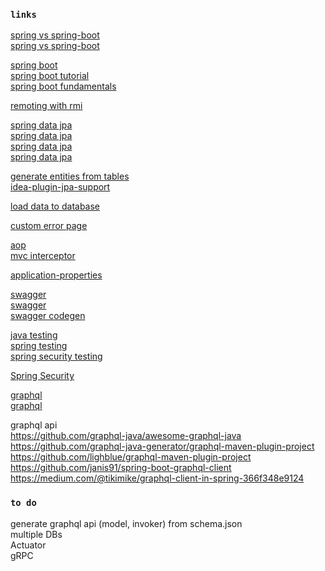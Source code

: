 ### `links`
[spring vs spring-boot](https://dzone.com/articles/spring-vs-spring-boot)  
[spring vs spring-boot](https://www.baeldung.com/spring-vs-spring-boot)  

[spring boot](https://www.baeldung.com/spring-boot-start)  
[spring boot tutorial](https://www.javatpoint.com/spring-boot-tutorial)  
[spring boot fundamentals](https://gitlab.com/videolearning/spring-fundamentals.git)  

[remoting with rmi](https://www.baeldung.com/spring-remoting-rmi)  

[spring data jpa](https://thoughts-on-java.org/what-is-spring-data-jpa-and-why-should-you-use-it/)  
[spring data jpa](https://www.baeldung.com/the-persistence-layer-with-spring-data-jpa)  
[spring data jpa](https://docs.spring.io/spring-data/data-jpa/docs/current/reference/html/#jpa.query-methods)  
[spring data jpa](https://attacomsian.com/blog/spring-data-jpa-named-queries)  

[generate entities from tables](https://intellij-support.jetbrains.com/hc/en-us/community/posts/115000751864-Generate-Persistence-Mapping-by-Database-Schema-Detail-settings-for-Entity-Class)  
[idea-plugin-jpa-support](https://github.com/carter-ya/idea-plugin-jpa-support)  

[load data to database](https://www.baeldung.com/spring-boot-data-sql-and-schema-sql)  

[custom error page](https://www.baeldung.com/spring-boot-custom-error-page)  

[aop](https://dzone.com/articles/implementing-aop-with-spring-boot-and-aspectj)  
[mvc interceptor](https://www.baeldung.com/spring-mvc-handlerinterceptor)  

[application-properties](https://docs.spring.io/spring-boot/docs/current/reference/html/common-application-properties.html)  

[swagger](https://www.baeldung.com/swagger-2-documentation-for-spring-rest-api)  
[swagger](https://dzone.com/articles/spring-boot-restful-api-documentation-with-swagger)  
[swagger codegen](https://stackoverflow.com/questions/39724076/swagger-codegen-cli-java-client-how-to-use-it-right)  

[java testing](https://www.jrebel.com/blog/how-to-use-java-integration-testing)  
[spring testing](https://www.baeldung.com/spring-boot-testing)  
[spring security testing](https://www.baeldung.com/spring-security-integration-tests)  

[Spring Security](https://www.youtube.com/watch?v=sm-8qfMWEV8&list=PLqq-6Pq4lTTYTEooakHchTGglSvkZAjnE)  

[graphql](https://www.baeldung.com/spring-graphql)  
[graphql](https://app.pluralsight.com/guides/building-a-graphql-server-with-spring-boot)  

graphql api  
https://github.com/graphql-java/awesome-graphql-java  
https://github.com/graphql-java-generator/graphql-maven-plugin-project  
https://github.com/lighblue/graphql-maven-plugin-project  
https://github.com/janis91/spring-boot-graphql-client  
https://medium.com/@tikimike/graphql-client-in-spring-366f348e9124

### `to do`
generate graphql api (model, invoker) from schema.json  
multiple DBs  
Actuator  
gRPC  
